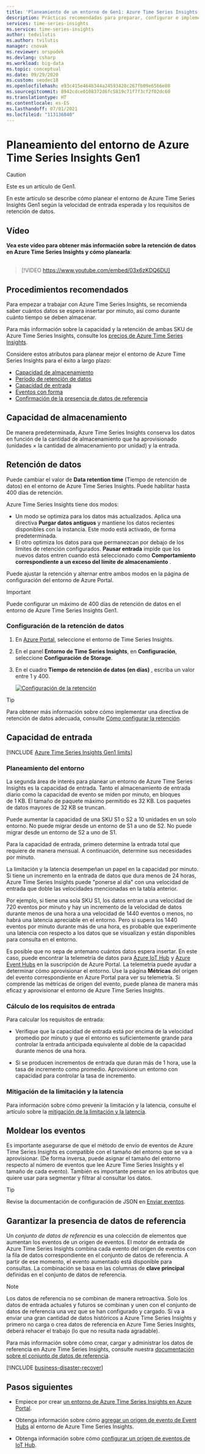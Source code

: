 ```yaml
---
title: 'Planeamiento de un entorno de Gen1: Azure Time Series Insights | Microsoft Docs'
description: Prácticas recomendadas para preparar, configurar e implementar el entorno de Azure Time Series Insights Gen1.
services: time-series-insights
ms.service: time-series-insights
author: tedvilutis
ms.author: tvilutis
manager: cnovak
ms.reviewer: orspodek
ms.devlang: csharp
ms.workload: big-data
ms.topic: conceptual
ms.date: 09/29/2020
ms.custom: seodec18
ms.openlocfilehash: e93c415e464b344a24593428c267fb09e6566e08
ms.sourcegitcommit: 8942cdce0108372d6fc5819c71f7f3cf2f02dc60
ms.translationtype: HT
ms.contentlocale: es-ES
ms.lasthandoff: 07/01/2021
ms.locfileid: "113136840"
---
```

# <a name="plan-your-azure-time-series-insights-gen1-environment"></a>Planeamiento del entorno de Azure Time Series Insights Gen1

> [!CAUTION]
> Este es un artículo de Gen1.

En este artículo se describe cómo planear el entorno de Azure Time Series Insights Gen1 según la velocidad de entrada esperada y los requisitos de retención de datos.

## <a name="video"></a>Vídeo

**Vea este vídeo para obtener más información sobre la retención de datos en Azure Time Series Insights y cómo planearla**:<br /><br />

> [!VIDEO https://www.youtube.com/embed/03x6zKDQ6DU]

## <a name="best-practices"></a>Procedimientos recomendados

Para empezar a trabajar con Azure Time Series Insights, se recomienda saber cuántos datos se espera insertar por minuto, así como durante cuánto tiempo se deben almacenar.

Para más información sobre la capacidad y la retención de ambas SKU de Azure Time Series Insights, consulte los [precios de Azure Time Series Insights](https://azure.microsoft.com/pricing/details/time-series-insights/).

Considere estos atributos para planear mejor el entorno de Azure Time Series Insights para el éxito a largo plazo:

- [Capacidad de almacenamiento](#storage-capacity)
- [Período de retención de datos](#data-retention)
- [Capacidad de entrada](#ingress-capacity)
- [Eventos con forma](#shape-your-events)
- [Confirmación de la presencia de datos de referencia](#ensure-that-you-have-reference-data)

## <a name="storage-capacity"></a>Capacidad de almacenamiento

De manera predeterminada, Azure Time Series Insights conserva los datos en función de la cantidad de almacenamiento que ha aprovisionado (unidades &#215; la cantidad de almacenamiento por unidad) y la entrada.

## <a name="data-retention"></a>Retención de datos

Puede cambiar el valor de **Data retention time** (Tiempo de retención de datos) en el entorno de Azure Time Series Insights. Puede habilitar hasta 400 días de retención.

Azure Time Series Insights tiene dos modos:

- Un modo se optimiza para los datos más actualizados. Aplica una directiva **Purgar datos antiguos** y mantiene los datos recientes disponibles con la instancia. Este modo está activado, de forma predeterminada.
- El otro optimiza los datos para que permanezcan por debajo de los límites de retención configurados. **Pausar entrada** impide que los nuevos datos entren cuando está seleccionado como **Comportamiento correspondiente a un exceso del límite de almacenamiento** .

Puede ajustar la retención y alternar entre ambos modos en la página de configuración del entorno de Azure Portal.

> [!IMPORTANT]
> Puede configurar un máximo de 400 días de retención de datos en el entorno de Azure Time Series Insights Gen1.

### <a name="configure-data-retention"></a>Configuración de la retención de datos

1. En [Azure Portal](https://portal.azure.com), seleccione el entorno de Time Series Insights.

1. En el panel **Entorno de Time Series Insights**, en **Configuración**, seleccione **Configuración de Storage**.

1. En el cuadro **Tiempo de retención de datos (en días)** , escriba un valor entre 1 y 400.

   [![Configuración de la retención](media/data-retention/configure-data-retention.png)](media/data-retention/configure-data-retention.png#lightbox)

> [!TIP]
> Para obtener más información sobre cómo implementar una directiva de retención de datos adecuada, consulte [Cómo configurar la retención](./time-series-insights-how-to-configure-retention.md).

## <a name="ingress-capacity"></a>Capacidad de entrada

[!INCLUDE [Azure Time Series Insights Gen1 limits](../../includes/time-series-insights-ga-limits.md)]

### <a name="environment-planning"></a>Planeamiento del entorno

La segunda área de interés para planear un entorno de Azure Time Series Insights es la capacidad de entrada. Tanto el almacenamiento de entrada diario como la capacidad de evento se miden por minuto, en bloques de 1 KB. El tamaño de paquete máximo permitido es 32 KB. Los paquetes de datos mayores de 32 KB se truncan.

Puede aumentar la capacidad de una SKU S1 o S2 a 10 unidades en un solo entorno. No puede migrar desde un entorno de S1 a uno de S2. No puede migrar desde un entorno de S2 a uno de S1.

Para la capacidad de entrada, primero determine la entrada total que requiere de manera mensual. A continuación, determine sus necesidades por minuto.

La limitación y la latencia desempeñan un papel en la capacidad por minuto. Si tiene un incremento en la entrada de datos que dura menos de 24 horas, Azure Time Series Insights puede "ponerse al día" con una velocidad de entrada que doble las velocidades mencionadas en la tabla anterior.

Por ejemplo, si tiene una sola SKU S1, los datos entran a una velocidad de 720 eventos por minuto y hay un incremento de la velocidad de datos durante menos de una hora a una velocidad de 1440 eventos o menos, no habrá una latencia apreciable en el entorno. Pero si supera los 1440 eventos por minuto durante más de una hora, es probable que experimente una latencia con respecto a los datos que se visualizan y están disponibles para consulta en el entorno.

Es posible que no sepa de antemano cuántos datos espera insertar. En este caso, puede encontrar la telemetría de datos para [Azure IoT Hub](../iot-hub/monitor-iot-hub.md) y [Azure Event Hubs](/archive/blogs/cloud_solution_architect/using-the-azure-rest-apis-to-retrieve-event-hub-metrics) en la suscripción de Azure Portal. La telemetría puede ayudar a determinar cómo aprovisionar el entorno. Use la página **Métricas** del origen del evento correspondiente en Azure Portal para ver su telemetría. Si comprende las métricas de origen del evento, puede planea de manera más eficaz y aprovisionar el entorno de Azure Time Series Insights.

### <a name="calculate-ingress-requirements"></a>Cálculo de los requisitos de entrada

Para calcular los requisitos de entrada:

- Verifique que la capacidad de entrada está por encima de la velocidad promedio por minuto y que el entorno es suficientemente grande para controlar la entrada anticipada equivalente al doble de la capacidad durante menos de una hora.

- Si se producen incrementos de entrada que duran más de 1 hora, use la tasa de incremento como promedio. Aprovisione un entorno con capacidad para controlar la tasa de incremento.

### <a name="mitigate-throttling-and-latency"></a>Mitigación de la limitación y la latencia

Para información sobre cómo prevenir la limitación y la latencia, consulte el artículo sobre la [mitigación de la limitación y la latencia](time-series-insights-environment-mitigate-latency.md).

## <a name="shape-your-events"></a>Moldear los eventos

Es importante asegurarse de que el método de envío de eventos de Azure Time Series Insights es compatible con el tamaño del entorno que se va a aprovisionar. (De forma inversa, puede asignar el tamaño del entorno respecto al número de eventos que lee Azure Time Series Insights y el tamaño de cada evento). También es importante pensar en los atributos que quiere usar para segmentar y filtrar al consultar los datos.

> [!TIP]
> Revise la documentación de configuración de JSON en [Enviar eventos](time-series-insights-send-events.md).

## <a name="ensure-that-you-have-reference-data"></a>Garantizar la presencia de datos de referencia

Un *conjunto de datos de referencia* es una colección de elementos que aumentan los eventos de un origen de eventos. El motor de entrada de Azure Time Series Insights combina cada evento del origen de eventos con la fila de datos correspondiente en el conjunto de datos de referencia. A partir de ese momento, el evento aumentado está disponible para consultas. La combinación se basa en las columnas de **clave principal** definidas en el conjunto de datos de referencia.

> [!NOTE]
> Los datos de referencia no se combinan de manera retroactiva. Solo los datos de entrada actuales y futuros se combinan y unen con el conjunto de datos de referencia una vez que se han configurado y cargado. Si va a enviar una gran cantidad de datos históricos a Azure Time Series Insights y primero no carga o crea datos de referencia en Azure Time Series Insights, deberá rehacer el trabajo (lo que no resulta nada agradable).

Para más información sobre cómo crear, cargar y administrar los datos de referencia en Azure Time Series Insights, consulte nuestra [documentación sobre el conjunto de datos de referencia](time-series-insights-add-reference-data-set.md).

[!INCLUDE [business-disaster-recover](../../includes/time-series-insights-business-recovery.md)]

## <a name="next-steps"></a>Pasos siguientes

- Empiece por crear [un entorno de Azure Time Series Insights en Azure Portal](time-series-insights-get-started.md).

- Obtenga información sobre cómo [agregar un origen de evento de Event Hubs](./how-to-ingest-data-event-hub.md) al entorno de Azure Time Series Insights.

- Obtenga información sobre cómo [configurar un origen de eventos de IoT Hub](./how-to-ingest-data-iot-hub.md).
